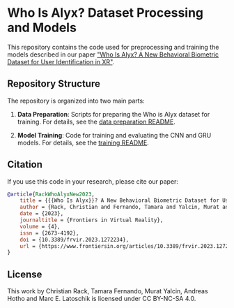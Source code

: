 # Who Is Alyx? Dataset Processing and Models

This repository contains the code used for preprocessing and training the models described in our paper ["Who Is Alyx? A New Behavioral Biometric Dataset for User Identification in XR"](https://www.frontiersin.org/articles/10.3389/frvir.2023.1272234).

## Repository Structure

The repository is organized into two main parts:

1. **Data Preparation**: Scripts for preparing the Who is Alyx dataset for training. For details, see the [data preparation README](data_preparation/Readme.md).

2. **Model Training**: Code for training and evaluating the CNN and GRU models. For details, see the [training README](machine_learning/Readme.md).

## Citation

If you use this code in your research, please cite our paper:

```bibtex
@article{RackWhoAlyxNew2023,
    title = {{{Who Is Alyx}}? A New Behavioral Biometric Dataset for User Identification in {{XR}}},
    author = {Rack, Christian and Fernando, Tamara and Yalcin, Murat and Hotho, Andreas and Latoschik, Marc Erich},
    date = {2023},
    journaltitle = {Frontiers in Virtual Reality},
    volume = {4},
    issn = {2673-4192},
    doi = {10.3389/frvir.2023.1272234},
    url = {https://www.frontiersin.org/articles/10.3389/frvir.2023.1272234}
}
```

## License

This work by Christian Rack, Tamara Fernando, Murat Yalcin, Andreas Hotho and Marc E. Latoschik is licensed under CC BY-NC-SA 4.0.